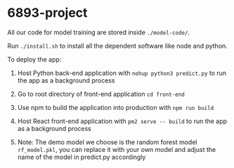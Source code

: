 # 6893-project

All our code for model training are stored inside `./model-code/`.

Run `./install.sh` to install all the dependent software like node and python.

To deploy the app:

1. Host Python back-end application with `nohup python3 predict.py` to run the app as a background process

2. Go to root directory of front-end application `cd front-end` 

3. Use npm to build the application into production with `npm run build`

4. Host React front-end application with `pm2 serve -- build` to run the app as a background process

5. Note: The demo model we choose is the random forest model `rf_model.pkl`, you can replace it with your own model and adjust the name of the model in predict.py accordingly